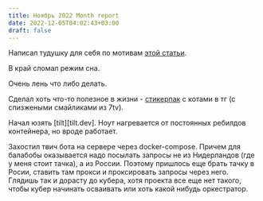 ```yaml
---
title: Ноябрь 2022 Month report
date: 2022-12-05T04:02:43+03:00
draft: false
---
```


Написал тудушку для себя по мотивам [этой статьи](https://habr.com/ru/post/702668/).

В край сломал режим сна.

Очень лень что либо делать.

Сделал хоть что-то полезное в жизни - [стикерпак](https://t.me/addstickers/rprtr259) с котами в тг (с спизжеными смайликами из 7tv).

Начал юзять [tilt][tilt.dev]. Ноут нагревается от постоянных ребилдов контейнера, но вроде работает.

Захостил твич бота на сервере через docker-compose. Причем для балабобы оказывается надо посылать запросы не из Нидерландов (где у меня стоит тачка), а из России. Поэтому пришлось еще брать тачку в Росии, ставить там прокси и проксировать запросы через него. Глядишь так и дорасту до кубера, хотя проекта все еще нет такого, чтобы кубер начинать осваивать или хоть какой нибудь оркестратор.
